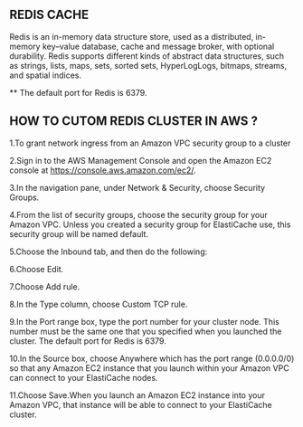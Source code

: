 ## REDIS CACHE

Redis is an in-memory data structure store, used as a distributed, in-memory key–value database, cache and message broker, with optional durability.  Redis supports different kinds of abstract data structures, such as strings, lists, maps, sets, sorted sets, HyperLogLogs, bitmaps, streams, and spatial indices.

** The default port for Redis is 6379. 

## HOW TO CUTOM REDIS CLUSTER IN AWS ? 

1.To grant network ingress from an Amazon VPC security group to a cluster

2.Sign in to the AWS Management Console and open the Amazon EC2 console at https://console.aws.amazon.com/ec2/.

3.In the navigation pane, under Network & Security, choose Security Groups.

4.From the list of security groups, choose the security group for your Amazon VPC. Unless you created a security group for ElastiCache use, this security group will be named default.

5.Choose the Inbound tab, and then do the following:

6.Choose Edit.

7.Choose Add rule.

8.In the Type column, choose Custom TCP rule.

9.In the Port range box, type the port number for your cluster node. This number must be the same one that you specified when you launched the cluster. The default port for Redis is 6379.

10.In the Source box, choose Anywhere which has the port range (0.0.0.0/0) so that any Amazon EC2 instance that you launch within your Amazon VPC can connect to your     ElastiCache nodes.

11.Choose Save.When you launch an Amazon EC2 instance into your Amazon VPC, that instance will be able to connect to your ElastiCache cluster.
